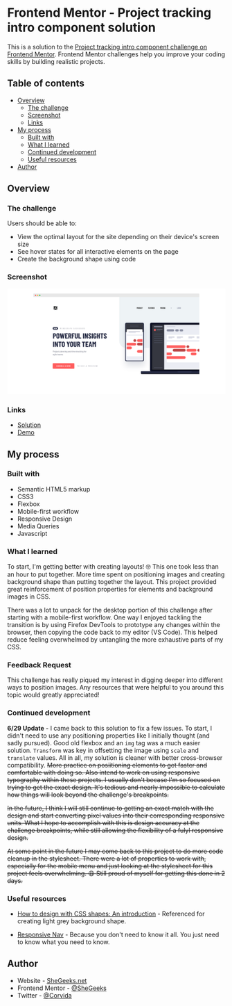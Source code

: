 # Frontend Mentor - Project tracking intro component solution

This is a solution to the [Project tracking intro component challenge on Frontend Mentor](https://www.frontendmentor.io/challenges/project-tracking-intro-component-5d289097500fcb331a67d80e). Frontend Mentor challenges help you improve your coding skills by building realistic projects. 

## Table of contents

- [Overview](#overview)
  - [The challenge](#the-challenge)
  - [Screenshot](#screenshot)
  - [Links](#links)
- [My process](#my-process)
  - [Built with](#built-with)
  - [What I learned](#what-i-learned)
  - [Continued development](#continued-development)
  - [Useful resources](#useful-resources)
- [Author](#author)

## Overview

### The challenge

Users should be able to:

- View the optimal layout for the site depending on their device's screen size
- See hover states for all interactive elements on the page
- Create the background shape using code

### Screenshot
![Solution Preview - Desktop](desktop-ss.png)

### Links

- [Solution](https://github.com/SheGeeks/Frontend-Mentor-Projects/tree/Frontend-Mentor-Projects/project-tracking-component)
- [Demo](https://shegeeks.github.io/Frontend-Mentor-Projects/project-tracking-component/)

## My process

### Built with

- Semantic HTML5 markup
- CSS3
- Flexbox
- Mobile-first workflow
- Responsive Design
- Media Queries
- Javascript

### What I learned

To start, I'm getting better with creating layouts! 🤓 This one took less than an hour to put together. More time spent on positioning images and creating background shape than putting together the layout. This project provided great reinforcement of position properties for elements and background images in CSS.

There was a lot to unpack for the desktop portion of this challenge after starting with a mobile-first workflow. One way I enjoyed tackling the transition is by using Firefox DevTools to prototype any changes within the browser, then copying the code back to my editor (VS Code). This helped reduce feeling overwhelmed by untangling the more exhaustive parts of my CSS.

### Feedback Request

This challenge has really piqued my interest in digging deeper into different ways to position images. Any resources that were helpful to you around this topic would greatly appreciated!

### Continued development

**6/29 Update** - I came back to this solution to fix a few issues. To start, I didn't need to use any positioning properties like I initially thought (and sadly pursued). Good old flexbox and an `img` tag was a much easier solution. `Transform` was key in offsetting the image using `scale` and `translate` values. All in all, my solution is cleaner with better cross-browser compatibility. 
~~More practice on posiitioning elements to get faster and comfortable with doing so. Also intend to work on using responsive typography within these projects. I usually don't becase I'm so focused on trying to get the exact design. It's tedious and nearly impossible to calculate how things will look beyond the challenge's breakpoints.~~

~~In the future, I think I will still continue to getting an exact match with the design and start converting pixel values into their corresponding responsive units. What I hope to accomplish with this is design accuracy at the challenge breakpoints, while still allowing the flexibility of a fulyl responsive design.~~

~~At some point in the future I may come back to this project to do more code cleanup in the stylesheet. There were a lot of properties to work with, especially for the mobile menu and just looking at the stylesheet for this project feels overwhelming. 😩 Still proud of myself for getting this done in 2 days.~~

### Useful resources

- [How to design with CSS shapes: An introduction](https://www.creativebloq.com/how-to/design-with-css-shapes) - Referenced for creating light grey background shape.

- [Responsive Nav](https://www.w3schools.com/howto/howto_js_topnav_responsive.asp) - Because you don't need to know it all. You just need to know what you need to know.


## Author
- Website - [SheGeeks.net](https://shegeeks.net)
- Frontend Mentor - [@SheGeeks](https://www.frontendmentor.io/profile/shegeeks)
- Twitter - [@Corvida](https://www.twitter.com/corvida)
